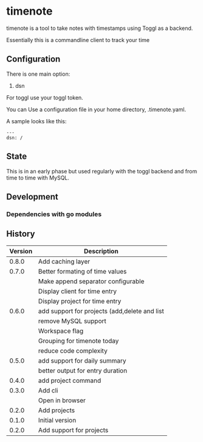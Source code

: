 # timenote

timenote is a tool to take notes with timestamps using Toggl as a backend.

Essentially this is a commandline client to track your time

## Configuration

There is one main option:

1. dsn

For toggl use your toggl token.

You can Use a configuration file in your home directory, .timenote.yaml.

A sample looks like this:

    ---
    dsn: /

## State

This is in an early phase but used regularly with the toggl backend and from time to time with MySQL.

## Development

### Dependencies with go modules

## History

|Version|Description|
|---|---|
|0.8.0|Add caching layer|
|0.7.0|Better formating of time values|
||Make append separator configurable|
||Display client for time entry|
||Display project for time entry|
|0.6.0|add support for projects (add,delete and list|
||remove MySQL support|
||Workspace flag|
||Grouping for timenote today|
||reduce code complexity|
|0.5.0|add support for daily summary|
||better output for entry duration|
|0.4.0|add project command|
|0.3.0|Add cli|
||Open in browser|
|0.2.0|Add projects|
|0.1.0|Initial version|
|0.2.0|Add support for projects|
